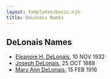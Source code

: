 ```yaml
---
layout: templates/basic.njk
title: DeLonais Names
---
```

## DeLonais Names
- [Eleanore H. DeLonais](/people/4/45463626), 10 NOV 1932
- [Joseph DeLonais](/people/7/72748828), 25 OCT 1888
- [Mary Ann DeLonais](/people/3/38006988), 15 FEB 1916